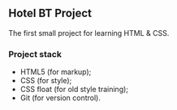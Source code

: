 ## Hotel BT Project

The first small project for learning HTML & CSS.

### Project stack

- HTML5 (for markup);
- CSS (for style);
- CSS float (for old style training);
- Git (for version control).
